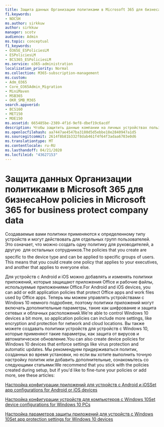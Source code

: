 ```yaml
---
title: Защита данных Организации политиками в Microsoft 365 для бизнеса
f1.keywords:
- NOCSH
ms.author: sirkkuw
author: sirkkuw
manager: scotv
audience: Admin
ms.topic: conceptual
f1_keywords:
- O365E_ESPoliciesLM
- ESPoliciesLM
- BCS365_ESPoliciesLM
ms.service: o365-administration
localization_priority: Normal
ms.collection: M365-subscription-management
ms.custom:
- Adm_O365
- Core_O365Admin_Migration
- MiniMaven
- MSB365
- OKR_SMB_M365
search.appverid:
- BCS160
- MET150
- MOE150
ms.assetid: 665485be-2389-4f1d-9ef8-dbef19c6acdf
description: Чтобы защитить данные компании на личных устройствах пользователей, используйте политики, предназначенные для определенных устройств и групп безопасности.
ms.openlocfilehash: aa7447ae4547ba3180d5d5ebbe18e2840947a1d5
ms.sourcegitcommit: 2614f8b81b332f8dab461f4f64f3adaa6703e0d6
ms.translationtype: MT
ms.contentlocale: ru-RU
ms.lasthandoff: 04/21/2020
ms.locfileid: "43627153"
---
```

# <a name="how-policies-in-microsoft-365-for-business-protect-company-data"></a><span data-ttu-id="f4950-103">Защита данных Организации политиками в Microsoft 365 для бизнеса</span><span class="sxs-lookup"><span data-stu-id="f4950-103">How policies in Microsoft 365 for business protect company data</span></span>

<span data-ttu-id="f4950-p101">Создаваемые вами политики применяются к определенному типу устройств и могут действовать для отдельных групп пользователей. Это означает, что можно создать одну политику для руководителей, а другую  для остальных сотрудников.</span><span class="sxs-lookup"><span data-stu-id="f4950-p101">The policies that you create are specific to the device type and can be applied to specific groups of users. This means that you could create one policy that applies to your executives, and another that applies to everyone else.</span></span>
  
<span data-ttu-id="f4950-106">Для устройств с Android и iOS можно добавлять и изменять политики приложений, которые защищают приложения Office и рабочие файлы, используемые приложениями Office.</span><span class="sxs-lookup"><span data-stu-id="f4950-106">For Android and iOS devices, you can add or edit application policies that protect Office apps and work files used by Office apps.</span></span> <span data-ttu-id="f4950-107">Теперь мы можем управлять устройствами с Windows 10 немного подробнее, поэтому политики приложений могут включать дополнительные параметры, такие как шифрование и защита сетевых и облачных расположений.</span><span class="sxs-lookup"><span data-stu-id="f4950-107">We're able to control Windows 10 devices a bit more, so application policies can include more settings, like encryption and protection for network and cloud locations.</span></span> <span data-ttu-id="f4950-108">Вы также можете создавать политики устройств для устройств с Windows 10, которые применяют такие параметры, как защита от вирусов и автоматическое обновление.</span><span class="sxs-lookup"><span data-stu-id="f4950-108">You can also create device policies for Windows 10 devices that enforce settings like virus protection and automatic updates.</span></span> <span data-ttu-id="f4950-109">Мы рекомендуем придерживаться политик, созданных во время установки, но если вы хотите выполнить точную настройку политик или добавить дополнительные, ознакомьтесь со следующими статьями:</span><span class="sxs-lookup"><span data-stu-id="f4950-109">We recommend that you stick with the policies created during setup, but if you'd like to fine-tune your policies or add more, see these articles:</span></span>
  
[<span data-ttu-id="f4950-110">Настройка конфигурации приложений для устройств с Android и iOS</span><span class="sxs-lookup"><span data-stu-id="f4950-110">Set app configurations for Android or iOS devices</span></span>](app-protection-settings-for-android-and-ios.md)
  
[<span data-ttu-id="f4950-111">Настройка конфигурации устройств для компьютеров с Windows 10</span><span class="sxs-lookup"><span data-stu-id="f4950-111">Set device configurations for Windows 10 PCs</span></span>](protection-settings-for-windows-10-pcs.md)
  
[<span data-ttu-id="f4950-112">Настройка параметров защиты приложений для устройств с Windows 10</span><span class="sxs-lookup"><span data-stu-id="f4950-112">Set app protection settings for Windows 10 devices</span></span>](protection-settings-for-windows-10-devices.md)
  

